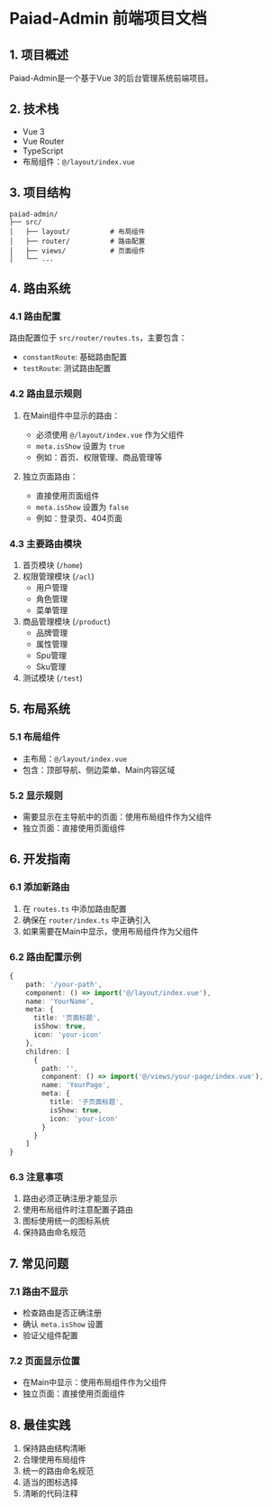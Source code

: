 # Paiad-Admin 前端项目文档

## 1. 项目概述
Paiad-Admin是一个基于Vue 3的后台管理系统前端项目。

## 2. 技术栈
- Vue 3
- Vue Router
- TypeScript
- 布局组件：`@/layout/index.vue`

## 3. 项目结构
```
paiad-admin/
├── src/
│   ├── layout/          # 布局组件
│   ├── router/          # 路由配置
│   ├── views/           # 页面组件
│   └── ...
```

## 4. 路由系统

### 4.1 路由配置
路由配置位于 `src/router/routes.ts`，主要包含：
- `constantRoute`: 基础路由配置
- `testRoute`: 测试路由配置

### 4.2 路由显示规则
1. 在Main组件中显示的路由：
    - 必须使用 `@/layout/index.vue` 作为父组件
    - `meta.isShow` 设置为 `true`
    - 例如：首页、权限管理、商品管理等

2. 独立页面路由：
    - 直接使用页面组件
    - `meta.isShow` 设置为 `false`
    - 例如：登录页、404页面

### 4.3 主要路由模块
1. 首页模块 (`/home`)
2. 权限管理模块 (`/acl`)
    - 用户管理
    - 角色管理
    - 菜单管理
3. 商品管理模块 (`/product`)
    - 品牌管理
    - 属性管理
    - Spu管理
    - Sku管理
4. 测试模块 (`/test`)

## 5. 布局系统

### 5.1 布局组件
- 主布局：`@/layout/index.vue`
- 包含：顶部导航、侧边菜单、Main内容区域

### 5.2 显示规则
- 需要显示在主导航中的页面：使用布局组件作为父组件
- 独立页面：直接使用页面组件

## 6. 开发指南

### 6.1 添加新路由
1. 在 `routes.ts` 中添加路由配置
2. 确保在 `router/index.ts` 中正确引入
3. 如果需要在Main中显示，使用布局组件作为父组件

### 6.2 路由配置示例
```typescript
{
    path: '/your-path',
    component: () => import('@/layout/index.vue'),
    name: 'YourName',
    meta: {
      title: '页面标题',
      isShow: true,
      icon: 'your-icon'
    },
    children: [
      {
        path: '',
        component: () => import('@/views/your-page/index.vue'),
        name: 'YourPage',
        meta: {
          title: '子页面标题',
          isShow: true,
          icon: 'your-icon'
        }
      }
    ]
}
```

### 6.3 注意事项
1. 路由必须正确注册才能显示
2. 使用布局组件时注意配置子路由
3. 图标使用统一的图标系统
4. 保持路由命名规范

## 7. 常见问题

### 7.1 路由不显示
- 检查路由是否正确注册
- 确认 `meta.isShow` 设置
- 验证父组件配置

### 7.2 页面显示位置
- 在Main中显示：使用布局组件作为父组件
- 独立页面：直接使用页面组件

## 8. 最佳实践
1. 保持路由结构清晰
2. 合理使用布局组件
3. 统一的路由命名规范
4. 适当的图标选择
5. 清晰的代码注释
